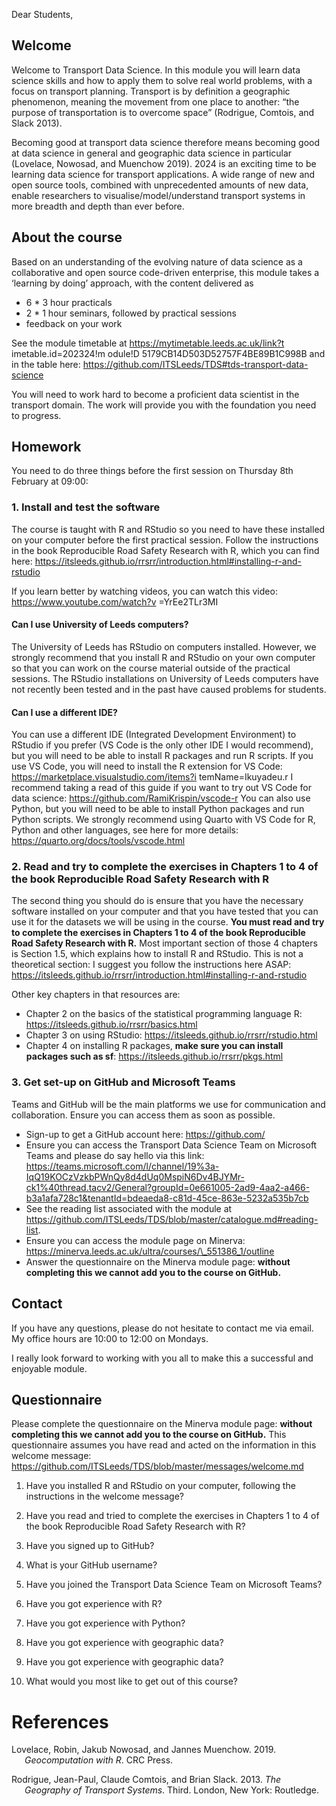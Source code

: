 

<!-- message to students, 2024 -->

Dear Students,

## Welcome

Welcome to Transport Data Science. In this module you will learn data
science skills and how to apply them to solve real world problems, with
a focus on transport planning. Transport is by definition a geographic
phenomenon, meaning the movement from one place to another: “the purpose
of transportation is to overcome space” (Rodrigue, Comtois, and Slack
2013).

Becoming good at transport data science therefore means becoming good at
data science in general and geographic data science in particular
(Lovelace, Nowosad, and Muenchow 2019). 2024 is an exciting time to be
learning data science for transport applications. A wide range of new
and open source tools, combined with unprecedented amounts of new data,
enable researchers to visualise/model/understand transport systems in
more breadth and depth than ever before.

## About the course

Based on an understanding of the evolving nature of data science as a
collaborative and open source code-driven enterprise, this module takes
a ‘learning by doing’ approach, with the content delivered as

- 6 \* 3 hour practicals
- 2 \* 1 hour seminars, followed by practical sessions
- feedback on your work

See the module timetable at https://mytimetable.leeds.ac.uk/link?t
imetable.id=202324!m odule!D 5179CB14D503D52757F4BE89B1C998B and in the
table here: https://github.com/ITSLeeds/TDS#tds-transport-data-science

You will need to work hard to become a proficient data scientist in the
transport domain. The work will provide you with the foundation you need
to progress.

## Homework

You need to do three things before the first session on Thursday 8th
February at 09:00:

### 1. Install and test the software

The course is taught with R and RStudio so you need to have these
installed on your computer before the first practical session. Follow
the instructions in the book Reproducible Road Safety Research with R,
which you can find here:
https://itsleeds.github.io/rrsrr/introduction.html#installing-r-and-rstudio

If you learn better by watching videos, you can watch this video:
https://www.youtube.com/watch?v =YrEe2TLr3MI

#### Can I use University of Leeds computers?

The University of Leeds has RStudio on computers installed. However, we
strongly recommend that you install R and RStudio on your own computer
so that you can work on the course material outside of the practical
sessions. The RStudio installations on University of Leeds computers
have not recently been tested and in the past have caused problems for
students.

#### Can I use a different IDE?

You can use a different IDE (Integrated Development Environment) to
RStudio if you prefer (VS Code is the only other IDE I would recommend),
but you will need to be able to install R packages and run R scripts. If
you use VS Code, you will need to install the R extension for VS Code:
https://marketplace.visualstudio.com/items?i temName=Ikuyadeu.r I
recommend taking a read of this guide if you want to try out VS Code for
data science: https://github.com/RamiKrispin/vscode-r You can also use
Python, but you will need to be able to install Python packages and run
Python scripts. We strongly recommend using Quarto with VS Code for R,
Python and other languages, see here for more details:
https://quarto.org/docs/tools/vscode.html

### 2. Read and try to complete the exercises in Chapters 1 to 4 of the book Reproducible Road Safety Research with R

The second thing you should do is ensure that you have the necessary
software installed on your computer and that you have tested that you
can use it for the datasets we will be using in the course. **You must
read and try to complete the exercises in Chapters 1 to 4 of the book
Reproducible Road Safety Research with R.** Most important section of
those 4 chapters is Section 1.5, which explains how to install R and
RStudio. This is not a theoretical section: I suggest you follow the
instructions here ASAP:
https://itsleeds.github.io/rrsrr/introduction.html#installing-r-and-rstudio

Other key chapters in that resources are:

- Chapter 2 on the basics of the statistical programming language R:
  https://itsleeds.github.io/rrsrr/basics.html
- Chapter 3 on using RStudio:
  https://itsleeds.github.io/rrsrr/rstudio.html
- Chapter 4 on installing R packages, **make sure you can install
  packages such as sf**: https://itsleeds.github.io/rrsrr/pkgs.html

### 3. Get set-up on GitHub and Microsoft Teams

Teams and GitHub will be the main platforms we use for communication and
collaboration. Ensure you can access them as soon as possible.

- Sign-up to get a GitHub account here: https://github.com/
- Ensure you can access the Transport Data Science Team on Microsoft
  Teams and please do say hello via this link:
  https://teams.microsoft.com/l/channel/19%3a-IqQ19KOCzVzkbPWnQy8d4dUq0MspiN6Dv4BJYMr-ck1%40thread.tacv2/General?groupId=0e661005-2ad9-4aa2-a466-b3a1afa728c1&tenantId=bdeaeda8-c81d-45ce-863e-5232a535b7cb
- See the reading list associated with the module at
  https://github.com/ITSLeeds/TDS/blob/master/catalogue.md#reading-list.
- Ensure you can access the module page on Minerva:
  https://minerva.leeds.ac.uk/ultra/courses/\_551386_1/outline
- Answer the questionnaire on the Minerva module page: **without
  completing this we cannot add you to the course on GitHub.**

## Contact

If you have any questions, please do not hesitate to contact me via
email. My office hours are 10:00 to 12:00 on Mondays.

I really look forward to working with you all to make this a successful
and enjoyable module.

## Questionnaire

Please complete the questionnaire on the Minerva module page: **without
completing this we cannot add you to the course on GitHub.** This
questionnaire assumes you have read and acted on the information in this
welcome message:
https://github.com/ITSLeeds/TDS/blob/master/messages/welcome.md

1.  Have you installed R and RStudio on your computer, following the
    instructions in the welcome message?

2.  Have you read and tried to complete the exercises in Chapters 1 to 4
    of the book Reproducible Road Safety Research with R?

3.  Have you signed up to GitHub?

4.  What is your GitHub username?

5.  Have you joined the Transport Data Science Team on Microsoft Teams?

6.  Have you got experience with R?

7.  Have you got experience with Python?

8.  Have you got experience with geographic data?

9.  Have you got experience with geographic data?

10. What would you most like to get out of this course?

# References

<div id="refs" class="references csl-bib-body hanging-indent"
entry-spacing="0">

<div id="ref-lovelace_geocomputation_2019" class="csl-entry">

Lovelace, Robin, Jakub Nowosad, and Jannes Muenchow. 2019.
*Geocomputation with R*. CRC Press.

</div>

<div id="ref-rodrigue_geography_2013" class="csl-entry">

Rodrigue, Jean-Paul, Claude Comtois, and Brian Slack. 2013. *The
Geography of Transport Systems*. Third. London, New York: Routledge.

</div>

</div>
